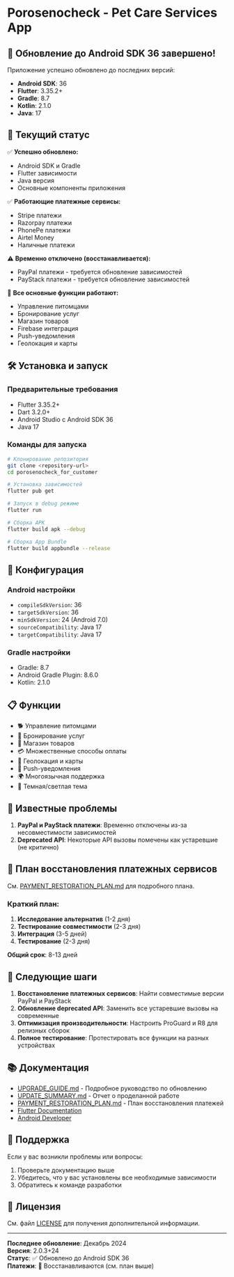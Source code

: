 # Porosenocheck - Pet Care Services App

## 🚀 Обновление до Android SDK 36 завершено!

Приложение успешно обновлено до последних версий:
- **Android SDK**: 36
- **Flutter**: 3.35.2+
- **Gradle**: 8.7
- **Kotlin**: 2.1.0
- **Java**: 17

## 📱 Текущий статус

✅ **Успешно обновлено:**
- Android SDK и Gradle
- Flutter зависимости
- Java версия
- Основные компоненты приложения

✅ **Работающие платежные сервисы:**
- Stripe платежи
- Razorpay платежи
- PhonePe платежи
- Airtel Money
- Наличные платежи

⚠️ **Временно отключено (восстанавливается):**
- PayPal платежи - требуется обновление зависимостей
- PayStack платежи - требуется обновление зависимостей

🔄 **Все основные функции работают:**
- Управление питомцами
- Бронирование услуг
- Магазин товаров
- Firebase интеграция
- Push-уведомления
- Геолокация и карты

## 🛠️ Установка и запуск

### Предварительные требования
- Flutter 3.35.2+
- Dart 3.2.0+
- Android Studio с Android SDK 36
- Java 17

### Команды для запуска
```bash
# Клонирование репозитория
git clone <repository-url>
cd porosenocheck_for_customer

# Установка зависимостей
flutter pub get

# Запуск в debug режиме
flutter run

# Сборка APK
flutter build apk --debug

# Сборка App Bundle
flutter build appbundle --release
```

## 🔧 Конфигурация

### Android настройки
- `compileSdkVersion`: 36
- `targetSdkVersion`: 36
- `minSdkVersion`: 24 (Android 7.0)
- `sourceCompatibility`: Java 17
- `targetCompatibility`: Java 17

### Gradle настройки
- Gradle: 8.7
- Android Gradle Plugin: 8.6.0
- Kotlin: 2.1.0

## 📋 Функции

- 🐕 Управление питомцами
- 📅 Бронирование услуг
- 🛒 Магазин товаров
- 💳 Множественные способы оплаты
- 📍 Геолокация и карты
- 🔔 Push-уведомления
- 🌍 Многоязычная поддержка
- 🌙 Темная/светлая тема

## 🚧 Известные проблемы

1. **PayPal и PayStack платежи**: Временно отключены из-за несовместимости зависимостей
2. **Deprecated API**: Некоторые API вызовы помечены как устаревшие (не критично)

## 🔄 План восстановления платежных сервисов

См. [PAYMENT_RESTORATION_PLAN.md](PAYMENT_RESTORATION_PLAN.md) для подробного плана.

### Краткий план:
1. **Исследование альтернатив** (1-2 дня)
2. **Тестирование совместимости** (2-3 дня)
3. **Интеграция** (3-5 дней)
4. **Тестирование** (2-3 дня)

**Общий срок**: 8-13 дней

## 🎯 Следующие шаги

1. **Восстановление платежных сервисов**: Найти совместимые версии PayPal и PayStack
2. **Обновление deprecated API**: Заменить все устаревшие вызовы на современные
3. **Оптимизация производительности**: Настроить ProGuard и R8 для релизных сборок
4. **Полное тестирование**: Протестировать все функции на разных устройствах

## 📚 Документация

- [UPGRADE_GUIDE.md](UPGRADE_GUIDE.md) - Подробное руководство по обновлению
- [UPDATE_SUMMARY.md](UPDATE_SUMMARY.md) - Отчет о проделанной работе
- [PAYMENT_RESTORATION_PLAN.md](PAYMENT_RESTORATION_PLAN.md) - План восстановления платежей
- [Flutter Documentation](https://docs.flutter.dev/)
- [Android Developer](https://developer.android.com/)

## 🤝 Поддержка

Если у вас возникли проблемы или вопросы:
1. Проверьте документацию выше
2. Убедитесь, что у вас установлены все необходимые зависимости
3. Обратитесь к команде разработки

## 📄 Лицензия

См. файл [LICENSE](LICENSE) для получения дополнительной информации.

---

**Последнее обновление**: Декабрь 2024  
**Версия**: 2.0.3+24  
**Статус**: ✅ Обновлено до Android SDK 36  
**Платежи**: 🔄 Восстанавливаются (см. план выше)

